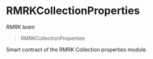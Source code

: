 # RMRKCollectionProperties

*RMRK team*

> RMRKCollectionProperties

Smart contract of the RMRK Collection properties module.





